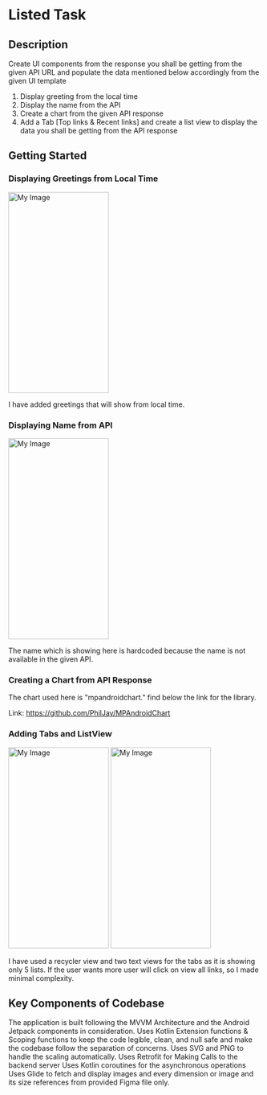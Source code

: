 # Listed Task

## Description

Create UI components from the response you shall be getting from the given API URL and populate the
data mentioned below accordingly from the given UI template
1) Display greeting from the local time
2) Display the name from the API
3) Create a chart from the given API response
4) Add a Tab [Top links & Recent links] and create a list view to display the data you shall be
getting from the API response

## Getting Started


### Displaying Greetings from Local Time
<img src="https://github.com/kiran18995/listed_task/assets/48232762/7fe6394b-0153-4dea-8eb5-f884115697cc" alt="My Image" width="200" height="400">

I have added greetings that will show from local time.

### Displaying Name from API
<img src="https://github.com/kiran18995/listed_task/assets/48232762/7fe6394b-0153-4dea-8eb5-f884115697cc" alt="My Image" width="200" height="400">

The name which is showing here is hardcoded because the name is not available in the given API.

### Creating a Chart from API Response

The chart used here is "mpandroidchart." find below the link for the library.

Link: https://github.com/PhilJay/MPAndroidChart

### Adding Tabs and ListView
<img src="https://github.com/kiran18995/listed_task/assets/48232762/3a16c1bd-04d3-4b1c-b295-c0c0b369c9f6" alt="My Image" width="200" height="400">
<img src="https://github.com/kiran18995/listed_task/assets/48232762/63efb34f-17a4-40f6-95bd-b49197162bc0" alt="My Image" width="200" height="400">

I have used a recycler view and two text views for the tabs as it is showing only 5 lists. If the user wants more user will click on view all links, so I made minimal complexity.

## Key Components of Codebase
The application is built following the MVVM Architecture and the Android Jetpack components in consideration.
Uses Kotlin Extension functions & Scoping functions to keep the code legible, clean, and null safe and make the codebase follow the separation of concerns.
Uses SVG and PNG to handle the scaling automatically.
Uses Retrofit for Making Calls to the backend server
Uses Kotlin coroutines for the asynchronous operations
Uses Glide to fetch and display images
and every dimension or image and its size references from provided Figma file only.
